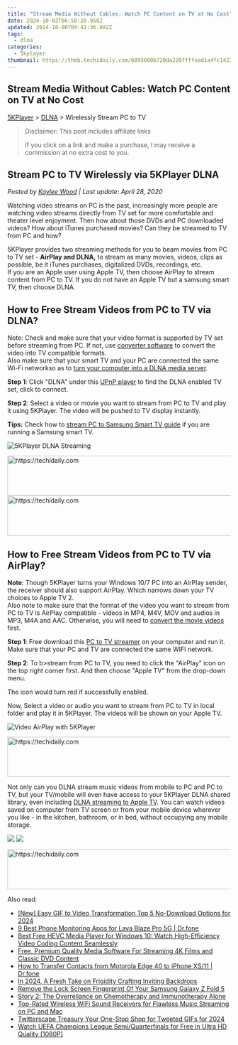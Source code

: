 ```yaml
---
title: "Stream Media Without Cables: Watch PC Content on TV at No Cost"
date: 2024-10-02T06:58:28.958Z
updated: 2024-10-06T09:41:36.882Z
tags:
  - dlna
categories:
  - 5kplayer
thumbnail: https://thmb.techidaily.com/6095600b720da220ffffead1a4fc142237909794e0b00b8441f133e8ae3bdb81.jpg
---
```


## Stream Media Without Cables: Watch PC Content on TV at No Cost

[5KPlayer](https://tools.techidaily.com/5kplayer/products/) \> [DLNA](https://tools.techidaily.com/5kplayer/dlna/) \> Wirelessly Stream PC to TV

>  Disclaimer: This post includes affiliate links
>
>  If you click on a link and make a purchase, I may receive a commission at no extra cost to you.
>

## Stream PC to TV Wirelessly via 5KPlayer DLNA

 _Posted by [Kaylee Wood](https://www.quora.com/profile/Amanda-Hu-21) | Last update: April 28, 2020_

Watching video streams on PC is the past, increasingly more people are watching video streams directly from TV set for more comfortable and theater level enjoyment. Then how about those DVDs and PC downloaded videos? How about iTunes purchased movies? Can they be streamed to TV from PC and how?

5KPlayer provides two streaming methods for you to beam movies from PC to TV set - **AirPlay and DLNA,**  to stream as many movies, videos, clips as possible, be it iTunes purchases, digitalized DVDs, recordings, etc.   
 If you are an Apple user using Apple TV, then choose AirPlay to stream content from PC to TV. If you do not have an Apple TV but a samsung smart TV, then choose DLNA.

## How to Free Stream Videos from PC to TV via DLNA?

Note: Check and make sure that your video format is supported by TV set before streaming from PC. If not, use [converter software](https://tools.techidaily.com/5kplayer/products/) to convert the video into TV compatible formats.  
 Also make sure that your smart TV and your PC are connected the same Wi-Fi networkso as to [turn your computer into a DLNA media server](https://tools.techidaily.com/5kplayer/dlna/).

**Step 1**: Click "DLNA" under this [UPnP player](https://tools.techidaily.com/5kplayer/dlna/) to find the DLNA enabled TV set, click to connect.

**Step 2**: Select a video or movie you want to stream from PC to TV and play it using 5KPlayer. The video will be pushed to TV display instantly. 

**Tips:** Check how to [stream PC to Samsung Smart TV guide](https://tools.techidaily.com/5kplayer/dlna/) if you are running a Samsung smart TV.

![5KPlayer DLNA Streaming](https://www.5kplayer.com/dlna/img/dlna-server.jpg) 

<!-- affiliate ads begin -->
<a href="https://appsumo.8odi.net/c/5597632/2082535/7443" target="_top" id="2082535">
  <img src="//a.impactradius-go.com/display-ad/7443-2082535" border="0" alt="https://techidaily.com" width="728" height="90"/>
</a>
<img height="0" width="0" src="https://appsumo.8odi.net/i/5597632/2082535/7443" style="position:absolute;visibility:hidden;" border="0" />
<!-- affiliate ads end -->

<!-- affiliate ads begin -->
<a href="https://ephamedtechinc.pxf.io/c/5597632/2136619/26400" target="_top" id="2136619">
  <img src="//a.impactradius-go.com/display-ad/26400-2136619" border="0" alt="https://techidaily.com" width="728" height="90"/>
</a>
<img height="0" width="0" src="https://ephamedtechinc.pxf.io/i/5597632/2136619/26400" style="position:absolute;visibility:hidden;" border="0" />
<!-- affiliate ads end -->

## How to Free Stream Videos from PC to TV via AirPlay?

**Note**: Though 5KPlayer turns your Windows 10/7 PC into an AirPlay sender, the receiver should also support AirPlay. Which narrows down your TV choices to Apple TV 2\.   
 Also note to make sure that the format of the video you want to stream from PC to TV is AirPlay compatible - videos in MP4, M4V, MOV and audios in MP3, M4A and AAC. Otherwise, you will need to [convert the movie videos](https://tools.techidaily.com/5kplayer/products/) first.

**Step 1**: Free download this [PC to TV streamer](https://tools.techidaily.com/5kplayer/airplay/) on your computer and run it.  
 Make sure that your PC and TV are connected the same WIFI network.

**Step 2**: To b>stream from PC to TV, you need to click the "AirPlay" icon on the top right corner first. And then choose "Apple TV" from the drop-down menu. 

The icon would turn red if successfully enabled. 

Now, Select a video or audio you want to stream from PC to TV in local folder and play it in 5KPlayer. The videos will be shown on your Apple TV.

![Video AirPlay with 5KPlayer](https://www.5kplayer.com/dlna/../airplay/img/5k-airplay-airplay-with-win10-xsy-15021502.jpg) 

<!-- affiliate ads begin -->
<a href="https://appsumo.8odi.net/c/5597632/2105870/7443" target="_top" id="2105870">
  <img src="//a.impactradius-go.com/display-ad/7443-2105870" border="0" alt="https://techidaily.com" width="728" height="90"/>
</a>
<img height="0" width="0" src="https://appsumo.8odi.net/i/5597632/2105870/7443" style="position:absolute;visibility:hidden;" border="0" />
<!-- affiliate ads end -->

Not only can you DLNA stream music videos from mobile to PC and PC to TV, but your TV/mobile will even have access to your 5KPlayer DLNA shared library, even including [DLNA streaming to Apple TV](https://tools.techidaily.com/5kplayer/dlna/). You can watch videos saved on computer from TV screen or from your mobile device wherever you like - in the kitchen, bathroom, or in bed, without occupying any mobile storage.

[![](https://www.5kplayer.com/dlna/../button/freedownwhitewin.png)](https://tools.techidaily.com/5kplayer/products/) [![](https://www.5kplayer.com/dlna/../button/freedownbackmac.png)](https://tools.techidaily.com/5kplayer/products/)

<!-- affiliate ads begin -->
<a href="https://appsumo.8odi.net/c/5597632/2082533/7443" target="_top" id="2082533">
  <img src="//a.impactradius-go.com/display-ad/7443-2082533" border="0" alt="https://techidaily.com" width="728" height="90"/>
</a>
<img height="0" width="0" src="https://appsumo.8odi.net/i/5597632/2082533/7443" style="position:absolute;visibility:hidden;" border="0" />
<!-- affiliate ads end -->

<ins class="adsbygoogle"
     style="display:block"
     data-ad-format="autorelaxed"
     data-ad-client="ca-pub-7571918770474297"
     data-ad-slot="1223367746"></ins>

<ins class="adsbygoogle"
     style="display:block"
     data-ad-client="ca-pub-7571918770474297"
     data-ad-slot="8358498916"
     data-ad-format="auto"
     data-full-width-responsive="true"></ins>

<span class="atpl-alsoreadstyle">Also read:</span>
<div><ul>
<li><a href="https://fox-info.techidaily.com/new-easy-gif-to-video-transformation-top-5-no-download-options-for-2024/"><u>[New] Easy GIF to Video Transformation Top 5 No-Download Options for 2024</u></a></li>
<li><a href="https://android-location-track.techidaily.com/9-best-phone-monitoring-apps-for-lava-blaze-pro-5g-drfone-by-drfone-virtual-android/"><u>9 Best Phone Monitoring Apps for Lava Blaze Pro 5G | Dr.fone</u></a></li>
<li><a href="https://media-tips.techidaily.com/best-free-hevc-media-player-for-windows-10-watch-high-efficiency-video-coding-content-seamlessly/"><u>Best Free HEVC Media Player for Windows 10: Watch High-Efficiency Video Coding Content Seamlessly</u></a></li>
<li><a href="https://media-tips.techidaily.com/free-premium-quality-media-software-for-streaming-4k-films-and-classic-dvd-content/"><u>Free, Premium Quality Media Software For Streaming 4K Films and Classic DVD Content</u></a></li>
<li><a href="https://blog-min.techidaily.com/how-to-transfer-contacts-from-motorola-edge-40-to-iphone-xs11-drfone-by-drfone-transfer-from-android-transfer-from-android/"><u>How to Transfer Contacts from Motorola Edge 40 to iPhone XS/11 | Dr.fone</u></a></li>
<li><a href="https://youtube-video-recordings.techidaily.com/in-2024-a-fresh-take-on-frigidity-crafting-inviting-backdrops/"><u>In 2024, A Fresh Take on Frigidity Crafting Inviting Backdrops</u></a></li>
<li><a href="https://android-unlock.techidaily.com/remove-the-lock-screen-fingerprint-of-your-samsung-galaxy-z-fold-5-by-drfone-android/"><u>Remove the Lock Screen Fingerprint Of Your Samsung Galaxy Z Fold 5</u></a></li>
<li><a href="https://media-tips.techidaily.com/story-2-the-overreliance-on-chemotherapy-and-immunotherapy-alone/"><u>Story 2: The Overreliance on Chemotherapy and Immunotherapy Alone</u></a></li>
<li><a href="https://media-tips.techidaily.com/top-rated-wireless-wifi-sound-receivers-for-flawless-music-streaming-on-pc-and-mac/"><u>Top-Rated Wireless WiFi Sound Receivers for Flawless Music Streaming on PC and Mac</u></a></li>
<li><a href="https://twitter-videos.techidaily.com/twitterscape-treasury-your-one-stop-shop-for-tweeted-gifs-for-2024/"><u>Twitterscape Treasury Your One-Stop Shop for Tweeted GIFs for 2024</u></a></li>
<li><a href="https://media-tips.techidaily.com/watch-uefa-champions-league-semiquarterfinals-for-free-in-ultra-hd-quality-1080p/"><u>Watch UEFA Champions League Semi/Quarterfinals for Free in Ultra HD Quality (1080P)</u></a></li>
</ul></div>

